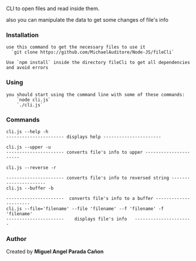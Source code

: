 CLI to open files and read inside them.

also you can manipulate the data to get some changes of file's info

### Installation

    use this command to get the necessary files to use it
      `git clone https://github.com/MichaelAuditore/Node-JS/fileCli`

    Use `npm install` inside the directory fileCli to get all dependencies and avoid errors

### Using

    you should start using the command line with some of these commands:
        `node cli.js`
        `./cli.js`

### Commands

    cli.js --help -h
    ---------------------- displays help ----------------------

    cli.js --upper -u
    ---------------------- converts file's info to upper ----------------------

    cli.js --reverse -r

    ---------------------- converts file's info to reversed string ----------------------
    cli.js --buffer -b

    ----------------------  converts file's info to a buffer ----------------------
    cli.js --file='filename' --file 'filename' --f 'filename' -f 'filename'
    ----------------------    displays file's info   ----------------------

### Author

Created by **Miguel Angel Parada Cañon**
